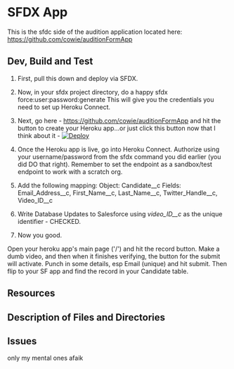 # SFDX  App

This is the sfdc side of the audition application located here: https://github.com/cowie/auditionFormApp 

## Dev, Build and Test

1) First, pull this down and deploy via SFDX.

2) Now, in your sfdx project directory, do a happy 
sfdx force:user:password:generate 
This will give you the credentials you need to set up Heroku Connect.


3) Next, go here - https://github.com/cowie/auditionFormApp and hit the button to create your Heroku app...or just click this button now that I think about it - [![Deploy](https://www.herokucdn.com/deploy/button.png)](https://heroku.com/deploy?template=https://github.com/cowie/auditionFormApp)


4) Once the Heroku app is live, go into Heroku Connect. Authorize using your username/password from the sfdx command you did earlier (you did DO that right). Remember to set the endpoint as a sandbox/test endpoint to work with a scratch org. 
5) Add the following mapping:
Object: Candidate__c
Fields: Email_Address__c, First_Name__c, Last_Name__c, Twitter_Handle__c, Video_ID__c

6) Write Database Updates to Salesforce using *video_ID__c* as the unique identifier - CHECKED.

5) Now you good. 
 
Open your heroku app's main page ('/') and hit the record button. Make a dumb video, and then when it finishes verifying, the button for the submit will activate. Punch in some details, esp Email (unique) and hit submit. Then flip to your SF app and find the record in your Candidate table.


## Resources


## Description of Files and Directories


## Issues

only my mental ones afaik
